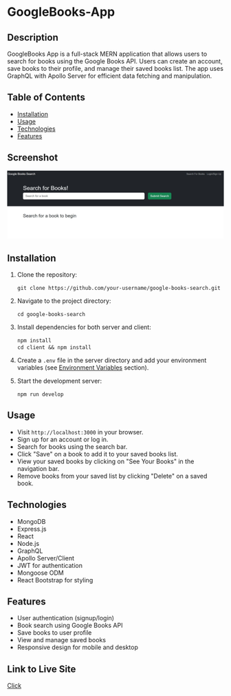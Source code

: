 # GoogleBooks-App

## Description

GoogleBooks App is a full-stack MERN application that allows users to search for books using the Google Books API. Users can create an account, save books to their profile, and manage their saved books list. The app uses GraphQL with Apollo Server for efficient data fetching and manipulation.

## Table of Contents

- [Installation](#installation)
- [Usage](#usage)
- [Technologies](#technologies)
- [Features](#features)

## Screenshot

![GoogleBooks App Screenshot](./client/public/googlebooksapp_scrnshot.JPG)


## Installation

1. Clone the repository:
   ```
   git clone https://github.com/your-username/google-books-search.git
   ```
2. Navigate to the project directory:
   ```
   cd google-books-search
   ```
3. Install dependencies for both server and client:
   ```
   npm install
   cd client && npm install
   ```
4. Create a `.env` file in the server directory and add your environment variables (see [Environment Variables](#environment-variables) section).

5. Start the development server:
   ```
   npm run develop
   ```

## Usage

- Visit `http://localhost:3000` in your browser.
- Sign up for an account or log in.
- Search for books using the search bar.
- Click "Save" on a book to add it to your saved books list.
- View your saved books by clicking on "See Your Books" in the navigation bar.
- Remove books from your saved list by clicking "Delete" on a saved book.

## Technologies

- MongoDB
- Express.js
- React
- Node.js
- GraphQL
- Apollo Server/Client
- JWT for authentication
- Mongoose ODM
- React Bootstrap for styling

## Features

- User authentication (signup/login)
- Book search using Google Books API
- Save books to user profile
- View and manage saved books
- Responsive design for mobile and desktop

## Link to Live Site 
[Click](https://googlebooks-app.onrender.com)



